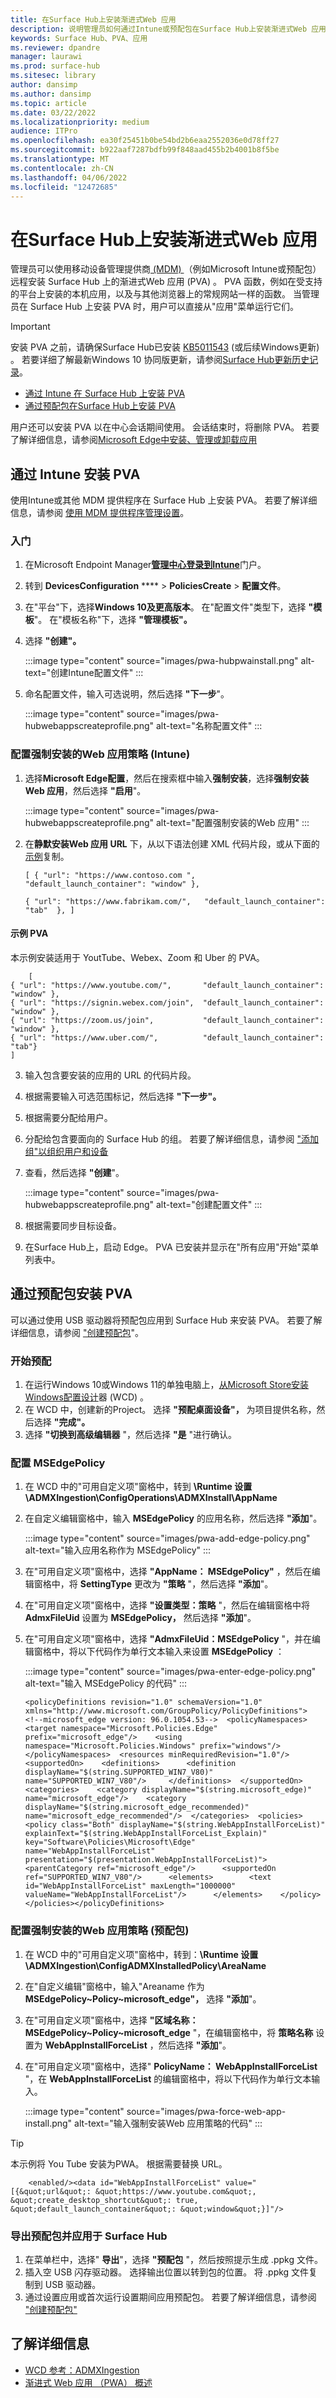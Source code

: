 ```yaml
---
title: 在Surface Hub上安装渐进式Web 应用
description: 说明管理员如何通过Intune或预配包在Surface Hub上安装渐进式Web 应用 (PVA) 。
keywords: Surface Hub、PVA、应用
ms.reviewer: dpandre
manager: laurawi
ms.prod: surface-hub
ms.sitesec: library
author: dansimp
ms.author: dansimp
ms.topic: article
ms.date: 03/22/2022
ms.localizationpriority: medium
audience: ITPro
ms.openlocfilehash: ea30f25451b0be54bd2b6eaa2552036e0d78ff27
ms.sourcegitcommit: b922aaf7287bdfb99f848aad455b2b4001b8f5be
ms.translationtype: MT
ms.contentlocale: zh-CN
ms.lasthandoff: 04/06/2022
ms.locfileid: "12472685"
---
```

# <a name="install-progressive-web-apps-on-surface-hub"></a>在Surface Hub上安装渐进式Web 应用

管理员可以使用移动设备管理提供商[ (MDM) ](/microsoft-edge/progressive-web-apps-chromium/)（例如Microsoft Intune或预配包）远程安装 Surface Hub 上的渐进式Web 应用 (PVA) 。 PVA 函数，例如在受支持的平台上安装的本机应用，以及与其他浏览器上的常规网站一样的函数。 当管理员在 Surface Hub 上安装 PVA 时，用户可以直接从"应用"菜单运行它们。 

> [!IMPORTANT]
> 安装 PVA 之前，请确保Surface Hub已安装 [KB5011543](https://support.microsoft.com/help/5011543) (或后续Windows更新) 。 若要详细了解最新Windows 10 协同版更新，请参阅[Surface Hub更新历史记录](surface-hub-update-history.md)。 

- [通过 Intune 在 Surface Hub 上安装 PVA](#install-pwas-via-intune)
- [通过预配包在Surface Hub上安装 PVA](#install-pwas-via-provisioning-package)

用户还可以安装 PVA 以在中心会话期间使用。 会话结束时，将删除 PVA。 若要了解详细信息，请参阅[Microsoft Edge中安装、管理或卸载应用](https://support.microsoft.com/topic/install-manage-or-uninstall-apps-in-microsoft-edge-0c156575-a94a-45e4-a54f-3a84846f6113)

## <a name="install-pwas-via-intune"></a>通过 Intune 安装 PVA

使用Intune或其他 MDM 提供程序在 Surface Hub 上安装 PVA。 若要了解详细信息，请参阅 [使用 MDM 提供程序管理设置](manage-settings-with-mdm-for-surface-hub.md)。

### <a name="get-started"></a>入门

1. 在Microsoft Endpoint Manager[**管理中心登录到Intune**](https://endpoint.microsoft.com/)门户。
2. 转到 **DevicesConfiguration** **** > **PoliciesCreate** >  **配置文件**。 
3. 在"平台"下，选择**Windows 10及更高版本**。 在"配置文件"类型下，选择 **"模板**"。 在"模板名称"下，选择 **"管理模板"。**
4. 选择 **"创建"。**

    :::image type="content" source="images/pwa-hubpwainstall.png" alt-text="创建Intune配置文件" :::

5. 命名配置文件，输入可选说明，然后选择 **"下一步**"。

    :::image type="content" source="images/pwa-hubwebappscreateprofile.png" alt-text="名称配置文件" :::

### <a name="configure-force-installed-web-apps-policy-intune"></a>配置强制安装的Web 应用策略 (Intune) 

1. 选择**Microsoft Edge配置**，然后在搜索框中输入**强制安装**，选择**强制安装Web 应用**，然后选择 **"启用**"。

    :::image type="content" source="images/pwa-hubwebappscreateprofile.png" alt-text="配置强制安装的Web 应用" :::

2. 在**静默安装Web 应用 URL** 下，从以下语法创建 XML 代码片段，或从下面的[示例](#example-pwas)复制。 

    ```
    [ { "url": "https://www.contoso.com ",   "default_launch_container": "window" }, 
    
   { "url": "https://www.fabrikam.com/",   "default_launch_container": "tab"  }, ]
    ```
    
#### <a name="example-pwas"></a>示例 PVA

本示例安装适用于 YoutTube、Webex、Zoom 和 Uber 的 PVA。

```
    [
{ "url": "https://www.youtube.com/",       "default_launch_container": "window" },
{ "url": "https://signin.webex.com/join",  "default_launch_container": "window" },
{ "url": "https://zoom.us/join",           "default_launch_container": "window" },
{ "url": "https://www.uber.com/",          "default_launch_container": "tab"}
]
```

3. 输入包含要安装的应用的 URL 的代码片段。
4. 根据需要输入可选范围标记，然后选择 **"下一步"。**
5. 根据需要分配给用户。
6. 分配给包含要面向的 Surface Hub 的组。 若要了解详细信息，请参阅 ["添加组"以组织用户和设备](/mem/intune/fundamentals/groups-add)
7. 查看，然后选择 **"创建**"。

    :::image type="content" source="images/pwa-hubwebappscreateprofile.png" alt-text="创建配置文件" :::
    

8. 根据需要同步目标设备。
9. 在Surface Hub上，启动 Edge。 PVA 已安装并显示在"所有应用"开始"菜单列表中。

## <a name="install-pwas-via-provisioning-package"></a>通过预配包安装 PVA

可以通过使用 USB 驱动器将预配包应用到 Surface Hub 来安装 PVA。 若要了解详细信息，请参阅 ["创建预配包](/surface-hub/provisioning-packages-for-surface-hub#use-surface-hub-provisioning-wizard)"。

### <a name="get-started-with-provisioning"></a>开始预配

1. 在运行Windows 10或Windows 11的单独电脑上，[从Microsoft Store安装Windows配置设计](https://www.microsoft.com/store/apps/9nblggh4tx22)器 (WCD) 。
2. 在 WCD 中，创建新的Project。 选择 **"预配桌面设备"，** 为项目提供名称，然后选择 **"完成"。**
3. 选择 **"切换到高级编辑器** "，然后选择 **"是** "进行确认。

### <a name="configure-msedgepolicy"></a>配置 MSEdgePolicy

1. 在 WCD 中的"可用自定义项"窗格中，转到 **\Runtime 设置\ADMXIngestion\ConfigOperations\ADMXInstall\AppName**
2. 在自定义编辑窗格中，输入 **MSEdgePolicy** 的应用名称，然后选择 **"添加**"。

    :::image type="content" source="images/pwa-add-edge-policy.png" alt-text="输入应用名称作为 MSEdgePolicy" :::

3. 在"可用自定义项"窗格中，选择 **"AppName： MSEdgePolicy"** ，然后在编辑窗格中，将 **SettingType** 更改为 **"策略** "，然后选择 **"添加**"。
4. 在"可用自定义项"窗格中，选择 **"设置类型：策略** "，然后在编辑窗格中将 **AdmxFileUid** 设置为 **MSEdgePolicy，** 然后选择 **"添加**"。
5. 在"可用自定义项"窗格中，选择 **"AdmxFileUid：MSEdgePolicy** "，并在编辑窗格中，将以下代码作为单行文本输入来设置 **MSEdgePolicy** ：

   :::image type="content" source="images/pwa-enter-edge-policy.png" alt-text="输入 MSEdgePolicy 的代码" :::   
   
    ```
    <policyDefinitions revision="1.0" schemaVersion="1.0" xmlns="http://www.microsoft.com/GroupPolicy/PolicyDefinitions">  <!--microsoft_edge version: 96.0.1054.53-->  <policyNamespaces>    <target namespace="Microsoft.Policies.Edge" prefix="microsoft_edge"/>    <using namespace="Microsoft.Policies.Windows" prefix="windows"/>  </policyNamespaces>  <resources minRequiredRevision="1.0"/>  <supportedOn>    <definitions>      <definition displayName="$(string.SUPPORTED_WIN7_V80)" name="SUPPORTED_WIN7_V80"/>     </definitions>  </supportedOn>  <categories>    <category displayName="$(string.microsoft_edge)" name="microsoft_edge"/>    <category displayName="$(string.microsoft_edge_recommended)" name="microsoft_edge_recommended"/>  </categories>  <policies>    <policy class="Both" displayName="$(string.WebAppInstallForceList)" explainText="$(string.WebAppInstallForceList_Explain)" key="Software\Policies\Microsoft\Edge" name="WebAppInstallForceList" presentation="$(presentation.WebAppInstallForceList)">      <parentCategory ref="microsoft_edge"/>      <supportedOn ref="SUPPORTED_WIN7_V80"/>      <elements>        <text id="WebAppInstallForceList" maxLength="1000000" valueName="WebAppInstallForceList"/>      </elements>    </policy>    </policies></policyDefinitions>
    ```
 
### <a name="configure-force-installed-web-apps-policy-provisioning-package"></a>配置强制安装的Web 应用策略 (预配包) 

1. 在 WCD 中的"可用自定义项"窗格中，转到：**\Runtime 设置\ADMXIngestion\ConfigADMXInstalledPolicy\AreaName**
2. 在"自定义编辑"窗格中，输入"Areaname 作为 **MSEdgePolicy~Policy~microsoft_edge"，** 选择 **"添加**"。
3. 在"可用自定义项"窗格中，选择 **"区域名称：MSEdgePolicy~Policy~microsoft_edge** "，在编辑窗格中，将 **策略名称** 设置为 **WebAppInstallForceList** ，然后选择 **"添加**"。
4. 在"可用自定义项"窗格中，选择" **PolicyName： WebAppInstallForceList** "，在 **WebAppInstallForceList** 的编辑窗格中，将以下代码作为单行文本输入。

    :::image type="content" source="images/pwa-force-web-app-install.png" alt-text="输入强制安装Web 应用策略的代码" :::   

 > [!TIP]
 > 本示例将 You Tube 安装为PWA。 根据需要替换 URL。 

```
    <enabled/><data id="WebAppInstallForceList" value="[{&quot;url&quot;: &quot;https://www.youtube.com&quot;, &quot;create_desktop_shortcut&quot;: true, &quot;default_launch_container&quot;: &quot;window&quot;}]"/>
```    

### <a name="export-provisioning-package-and-apply-to-surface-hubs"></a>导出预配包并应用于 Surface Hub

1. 在菜单栏中，选择" **导出**"，选择 **"预配包** "，然后按照提示生成 .ppkg 文件。
2. 插入空 USB 闪存驱动器。 选择输出位置以转到包的位置。 将 .ppkg 文件复制到 USB 驱动器。
3. 通过设置应用或首次运行设置期间应用预配包。 若要了解详细信息，请参阅 ["创建预配包"](/surface-hub/provisioning-packages-for-surface-hub#apply-a-provisioning-package-to-surface-hub)

## <a name="learn-more"></a>了解详细信息

- [WCD 参考：ADMXIngestion](/windows/configuration/wcd/wcd-admxingestion)
- [渐进式 Web 应用 （PWA） 概述](/microsoft-edge/progressive-web-apps-chromium/)
